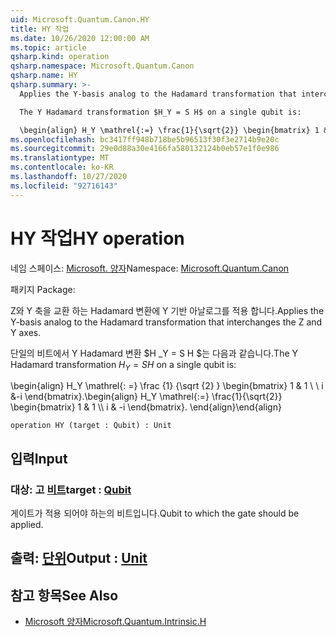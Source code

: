 ```yaml
---
uid: Microsoft.Quantum.Canon.HY
title: HY 작업
ms.date: 10/26/2020 12:00:00 AM
ms.topic: article
qsharp.kind: operation
qsharp.namespace: Microsoft.Quantum.Canon
qsharp.name: HY
qsharp.summary: >-
  Applies the Y-basis analog to the Hadamard transformation that interchanges the Z and Y axes.

  The Y Hadamard transformation $H_Y = S H$ on a single qubit is:

  \begin{align} H_Y \mathrel{:=} \frac{1}{\sqrt{2}} \begin{bmatrix} 1 & 1 \\\\ i & -i \end{bmatrix}. \end{align}
ms.openlocfilehash: bc3417ff948b718be5b96513f30f3e2714b9e20c
ms.sourcegitcommit: 29e0d88a30e4166fa580132124b0eb57e1f0e986
ms.translationtype: MT
ms.contentlocale: ko-KR
ms.lasthandoff: 10/27/2020
ms.locfileid: "92716143"
---
```

# <a name="hy-operation"></a><span data-ttu-id="2e9e4-102">HY 작업</span><span class="sxs-lookup"><span data-stu-id="2e9e4-102">HY operation</span></span>

<span data-ttu-id="2e9e4-103">네임 스페이스: [Microsoft. 양자](xref:Microsoft.Quantum.Canon)</span><span class="sxs-lookup"><span data-stu-id="2e9e4-103">Namespace: [Microsoft.Quantum.Canon](xref:Microsoft.Quantum.Canon)</span></span>

<span data-ttu-id="2e9e4-104">패키지 [](https://nuget.org/packages/)</span><span class="sxs-lookup"><span data-stu-id="2e9e4-104">Package: [](https://nuget.org/packages/)</span></span>


<span data-ttu-id="2e9e4-105">Z와 Y 축을 교환 하는 Hadamard 변환에 Y 기반 아날로그를 적용 합니다.</span><span class="sxs-lookup"><span data-stu-id="2e9e4-105">Applies the Y-basis analog to the Hadamard transformation that interchanges the Z and Y axes.</span></span>

<span data-ttu-id="2e9e4-106">단일의 비트에서 Y Hadamard 변환 $H _Y = S H $는 다음과 같습니다.</span><span class="sxs-lookup"><span data-stu-id="2e9e4-106">The Y Hadamard transformation $H_Y = S H$ on a single qubit is:</span></span>

<span data-ttu-id="2e9e4-107">\begin{align} H_Y \mathrel{: =} \frac {1} {\sqrt {2} } \begin{bmatrix} 1 & 1 \\ \\ i &-i \end{bmatrix}.</span><span class="sxs-lookup"><span data-stu-id="2e9e4-107">\begin{align} H_Y \mathrel{:=} \frac{1}{\sqrt{2}} \begin{bmatrix} 1 & 1 \\\\ i & -i \end{bmatrix}.</span></span>
<span data-ttu-id="2e9e4-108">\end{align}</span><span class="sxs-lookup"><span data-stu-id="2e9e4-108">\end{align}</span></span>

```qsharp
operation HY (target : Qubit) : Unit
```


## <a name="input"></a><span data-ttu-id="2e9e4-109">입력</span><span class="sxs-lookup"><span data-stu-id="2e9e4-109">Input</span></span>

### <a name="target--qubit"></a><span data-ttu-id="2e9e4-110">대상: 고 [비트](xref:microsoft.quantum.lang-ref.qubit)</span><span class="sxs-lookup"><span data-stu-id="2e9e4-110">target : [Qubit](xref:microsoft.quantum.lang-ref.qubit)</span></span>

<span data-ttu-id="2e9e4-111">게이트가 적용 되어야 하는의 비트입니다.</span><span class="sxs-lookup"><span data-stu-id="2e9e4-111">Qubit to which the gate should be applied.</span></span>



## <a name="output--unit"></a><span data-ttu-id="2e9e4-112">출력: [단위](xref:microsoft.quantum.lang-ref.unit)</span><span class="sxs-lookup"><span data-stu-id="2e9e4-112">Output : [Unit](xref:microsoft.quantum.lang-ref.unit)</span></span>



## <a name="see-also"></a><span data-ttu-id="2e9e4-113">참고 항목</span><span class="sxs-lookup"><span data-stu-id="2e9e4-113">See Also</span></span>

- [<span data-ttu-id="2e9e4-114">Microsoft 양자</span><span class="sxs-lookup"><span data-stu-id="2e9e4-114">Microsoft.Quantum.Intrinsic.H</span></span>](xref:Microsoft.Quantum.Intrinsic.H)